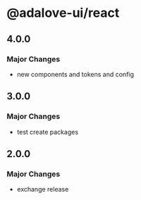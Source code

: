# @adalove-ui/react

## 4.0.0

### Major Changes

- new components and tokens and config

## 3.0.0

### Major Changes

- test create packages

## 2.0.0

### Major Changes

- exchange release
